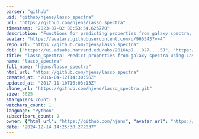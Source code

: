 ```yaml
---
parser: "github"
uid: "github/hjens/lasso_spectra"
url: "https://github.com/hjens/lasso_spectra"
timestamp: "2023-07-02 00:53:54.625770"
description: "Functions for predicting properties from galaxy spectra, using Lasso regression"
avatar: "https://avatars.githubusercontent.com/u/966343?v=4"
repo_url: "https://github.com/hjens/lasso_spectra"
doi: ["https://ui.adsabs.harvard.edu/abs/2016ApJ...827....5J", "https://ui.adsabs.harvard.edu/abs/2023ascl.soft06033J/abstract"]
title: "lasso_spectra: Predict properties from galaxy spectra using Lasso regression"
name: "lasso_spectra"
full_name: "hjens/lasso_spectra"
html_url: "https://github.com/hjens/lasso_spectra"
created_at: "2016-04-12T14:30:56Z"
updated_at: "2017-11-10T16:03:13Z"
clone_url: "https://github.com/hjens/lasso_spectra.git"
size: 5625
stargazers_count: 1
watchers_count: 1
language: "Python"
subscribers_count: 2
owner: {"html_url": "https://github.com/hjens", "avatar_url": "https://avatars.githubusercontent.com/u/966343?v=4", "login": "hjens", "type": "User"}
date: "2024-12-14 14:25:30.272037"
---
```

